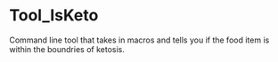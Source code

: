 # Tool_IsKeto
Command line tool that takes in macros and tells you if the food item is within the boundries of ketosis.
